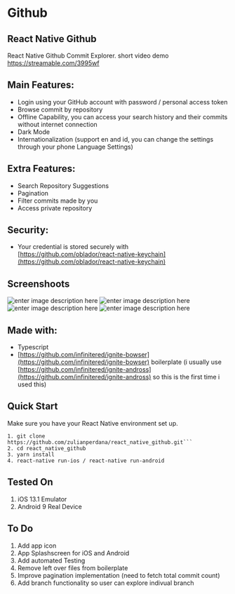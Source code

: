 
# Github

## React Native Github

React Native Github Commit Explorer.
short video demo https://streamable.com/3995wf

## Main Features:

- Login using your GitHub account with password / personal access token
- Browse commit by repository
- Offline Capability, you can access your search history and their commits without internet connection
- Dark Mode 
- Internationalization (support en and id, you can change the settings through your phone Language Settings)

## Extra Features:

- Search Repository Suggestions
- Pagination
- Filter commits made by you
- Access private repository

## Security:

- Your credential is stored securely with [https://github.com/oblador/react-native-keychain](https://github.com/oblador/react-native-keychain)

## Screenshoots
![enter image description here](https://github.com/zulianperdana/react_native_github/blob/master/screenshoots/ss1.png?raw=true)
![enter image description here](https://github.com/zulianperdana/react_native_github/blob/master/screenshoots/ss2.png?raw=true)
![enter image description here](https://github.com/zulianperdana/react_native_github/blob/master/screenshoots/ss3.png?raw=true)
![enter image description here](https://github.com/zulianperdana/react_native_github/blob/master/screenshoots/ss5.png?raw=true)

## Made with:
- Typescript
- [https://github.com/infinitered/ignite-bowser](https://github.com/infinitered/ignite-bowser) boilerplate (i usually use [https://github.com/infinitered/ignite-andross](https://github.com/infinitered/ignite-andross) so this is the first time i used this)

## Quick Start

Make sure you have your React Native environment set up.
```
1. git clone https://github.com/zulianperdana/react_native_github.git```
2. cd react_native_github
3. yarn install
4. react-native run-ios / react-native run-android
```

## Tested On

1. iOS 13.1 Emulator
2. Android 9 Real Device

## To Do

1. Add app icon
2. App Splashscreen for iOS and Android
3. Add automated Testing
4. Remove left over files from boilerplate
5. Improve pagination implementation (need to fetch total commit count)
6. Add branch functionality so user can explore indivual branch
